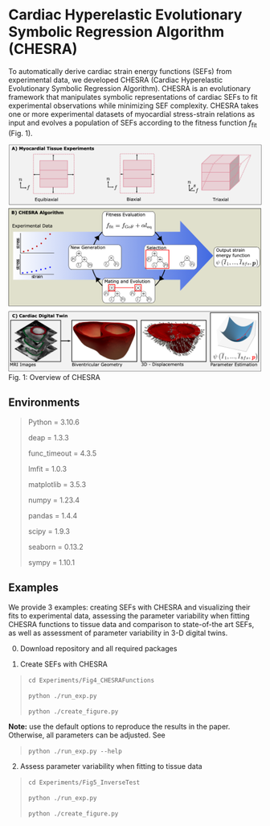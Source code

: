 # Cardiac Hyperelastic Evolutionary Symbolic Regression Algorithm (CHESRA)

To automatically derive cardiac strain energy functions (SEFs) from experimental data, we developed CHESRA 
(Cardiac Hyperelastic Evolutionary Symbolic Regression Algorithm). 
CHESRA is an evolutionary framework that manipulates symbolic representations of cardiac SEFs to fit experimental 
observations while minimizing SEF complexity. CHESRA takes one or more experimental 
datasets of myocardial stress-strain relations as input and evolves a population 
of SEFs according to the fitness function $f_\text{fit}$ (Fig. 1).

![workflow.png](Figures/workflow.png)
Fig. 1: Overview of CHESRA

## Environments

>Python = 3.10.6
> 
>deap = 1.3.3
> 
>func_timeout = 4.3.5
>
>lmfit = 1.0.3
> 
>matplotlib = 3.5.3
>
>numpy = 1.23.4
>
>pandas = 1.4.4
> 
>scipy = 1.9.3
> 
>seaborn = 0.13.2
> 
>sympy = 1.10.1

## Examples

We provide 3 examples: creating SEFs with CHESRA and visualizing their fits to experimental data, assessing the parameter 
variability when fitting CHESRA functions to tissue data and comparison to state-of-the art SEFs, as well as assessment 
of parameter variability in 3-D digital twins. 

0. Download repository and all required packages

2. Create SEFs with CHESRA

>`cd Experiments/Fig4_CHESRAFunctions`
> 
>`python ./run_exp.py`
> 
> `python ./create_figure.py`
> 
**Note:** use the default options to reproduce the results in the paper. Otherwise, all parameters can be adjusted. See

>`python ./run_exp.py --help`

2. Assess parameter variability when fitting to tissue data
>`cd Experiments/Fig5_InverseTest`
> 
>`python ./run_exp.py`
> 
> `python ./create_figure.py`